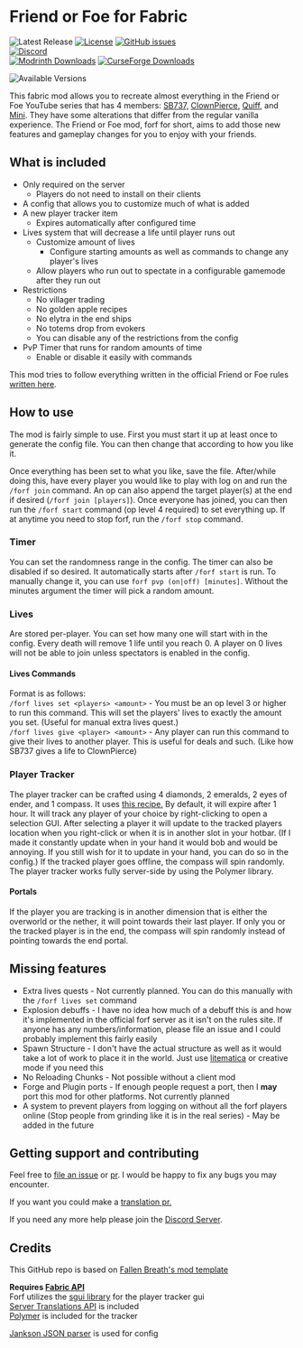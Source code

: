 # Friend or Foe for Fabric
![Latest Release](https://img.shields.io/github/v/tag/ILIkeFood971/forf?label=Latest%20Release)
[![License](https://img.shields.io/github/license/ILIkeFood971/forf)](https://github.com/ILikeFood971/ForF/blob/1.20/LICENSE) 
[![GitHub issues](https://img.shields.io/github/issues/ILikeFood971/forf)](https://github.com/ILikeFood971/ForF/issues)  
[![Discord](https://img.shields.io/discord/1142919875300430015?logo=discord&label=discord)](https://discord.gg/ypyRwVEaBT)  
[![Modrinth Downloads](https://img.shields.io/modrinth/dt/forf?logo=modrinth&label=Modrinth%20Downloads)](https://modrinth.com/mod/forf) 
[![CurseForge Downloads](https://cf.way2muchnoise.eu/full_919008_CurseForge%20Downloads.svg)](https://www.curseforge.com/minecraft/mc-mods/forf)

![Available Versions](https://cf.way2muchnoise.eu/versions/For%20MC_919008_all.svg)

This fabric mod allows you to recreate almost everything in the Friend or Foe YouTube series that has 4 members: [SB737,](https://youtube.com/playlist?list=PLWJikipm2MTbCmHm6e9KV0bPmW6chk1j9) [ClownPierce,](https://www.youtube.com/@ClownPierce) [Quiff,](https://www.youtube.com/@QuiffYT) and [Mini](https://www.youtube.com/playlist?list=PLkUQm5HBzevSUv6iW8EMErAmIKPKD4uF7). They have some alterations that differ from the regular vanilla experience. The Friend or Foe mod, forf for short, aims to add those new features and gameplay changes for you to enjoy with your friends.

## What is included

- Only required on the server
  - Players do not need to install on their clients
- A config that allows you to customize much of what is added
- A new player tracker item
  - Expires automatically after configured time
- Lives system that will decrease a life until player runs out
  - Customize amount of lives
    - Configure starting amounts as well as commands to change any player's lives
  - Allow players who run out to spectate in a configurable gamemode after they run out
- Restrictions
    - No villager trading
    - No golden apple recipes
    - No elytra in the end ships
    - No totems drop from evokers
    - You can disable any of the restrictions from the config
- PvP Timer that runs for random amounts of time
  - Enable or disable it easily with commands

This mod tries to follow everything written in the official Friend or Foe rules [written here](https://pastebin.com/X9j3ZsNb).

## How to use

The mod is fairly simple to use. First you must start it up at least once to generate the config file. You can then change that according to how you like it.

Once everything has been set to what you like, save the file. After/while doing this, have every player you would like to play with log on and run the `/forf join` command. An op can also append the target player(s) at the end if desired (`/forf join [players]`). Once everyone has joined, you can then run the `/forf start` command (op level 4 required) to set everything up. If at anytime you need to stop forf, run the `/forf stop` command. 

### Timer

You can set the randomness range in the config. The timer can also be disabled if so desired. It automatically starts after `/forf start` is run. To manually change it, you can use `forf pvp (on|off) [minutes]`. Without the minutes argument the timer will pick a random amount.

### Lives

Are stored per-player. You can set how many one will start with in the config. Every death will remove 1 life until you reach 0. A player on 0 lives will not be able to join unless spectators is enabled in the config. 

#### Lives Commands

Format is as follows:  
`/forf lives set <players> <amount>` - You must be an op level 3 or higher to run this command. This will set the players' lives to exactly the amount you set. (Useful for manual extra lives quest.)   
`/forf lives give <player> <amount>` - Any player can run this command to give their lives to another player. This is useful for deals and such. (Like how SB737 gives a life to ClownPierce)

### Player Tracker

The player tracker can be crafted using 4 diamonds, 2 emeralds, 2 eyes of ender, and 1 compass. It uses [this recipe.](https://gyazo.com/444fa8fc199afff4d1af3c8dd641fab4) By default, it will expire after 1 hour. It will track any player of your choice by right-clicking to open a selection GUI. After selecting a player it will update to the tracked players location when you right-click or when it is in another slot in your hotbar. (If I made it constantly update when in your hand it would bob and would be annoying. If you still wish for it to update in your hand, you can do so in the config.) If the tracked player goes offline, the compass will spin randomly. The player tracker works fully server-side by using the Polymer library.

#### Portals

If the player you are tracking is in another dimension that is either the overworld or the nether, it will point towards their last player. If only you or the tracked player is in the end, the compass will spin randomly instead of pointing towards the end portal. 

## Missing features

- Extra lives quests - Not currently planned. You can do this manually with the `/forf lives set` command
- Explosion debuffs - I have no idea how much of a debuff this is and how it's implemented in the official forf server as it isn't on the rules site. If anyone has any numbers/information, please file an issue and I could probably implement this fairly easily
- Spawn Structure - I don't have the actual structure as well as it would take a lot of work to place it in the world. Just use [litematica](https://www.curseforge.com/minecraft/mc-mods/litematica) or creative mode if you need this
- No Reloading Chunks - Not possible without a client mod
- Forge and Plugin ports - If enough people request a port, then I **may** port this mod for other platforms. Not currently planned
- A system to prevent players from logging on without all the forf players online (Stop people from grinding like it is in the real series) - May be added in the future

## Getting support and contributing

Feel free to [file an issue](https://github.com/ILikeFood971/ForF/issues) or [pr](https://github.com/ILikeFood971/ForF/pulls). I would be happy to fix any bugs you may encounter. 

If you want you could make a [translation pr.](https://github.com/ILikeFood971/ForF/tree/main/src/main/resources/assets/forf/lang)

If you need any more help please join the [Discord Server](https://discord.gg/ypyRwVEaBT).

## Credits

This GitHub repo is based on [Fallen Breath's mod template](https://github.com/Fallen-Breath/fabric-mod-template)

**Requires [Fabric API](https://modrinth.com/mod/fabric-api)**  
Forf utilizes the [sgui library](https://github.com/Patbox/sgui) for the player tracker gui  
[Server Translations API](https://github.com/NucleoidMC/Server-Translations) is included  
[Polymer](https://github.com/Patbox/polymer) is included for the tracker

[Jankson JSON parser](https://github.com/falkreon/Jankson) is used for config